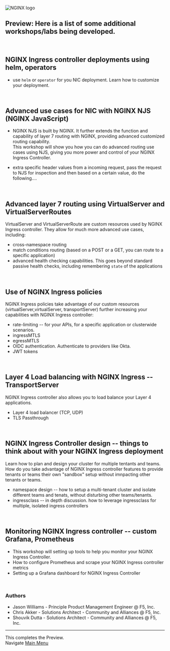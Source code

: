 ![NGINX logo](media/nginx-2020.png)

## Preview:  Here is a list of some additional workshops/labs being developed.

<br/>

## NGINX Ingress controller deployments using helm, operators

- use `helm` or `operator` for you NIC deployment. Learn how to customize your deployment.

<br/>

## Advanced use cases for NIC with NGINX NJS (NGINX JavaScript)

- NGINX NJS is built by NGINX. It further extends the function and capability of layer 7 routing with NGINX, providing advanced customized routing capability.  
This workshop will show you how you can do advanced routing use cases using NJS, giving you more power and control of your NGINX Ingress Controller.

- extra specific header values from a incoming request, pass the request to NJS for inspection and then based on a certain value, do the following....

<br/>

## Advanced layer 7 routing using VirtualServer and VirtualServerRoutes

VirtualServer and VirtualServerRoute are custom resources used by NGINX Ingress controller. They allow for much more advanced use cases, including:

- cross-namespace routing
- match conditions routing (based on a POST or a GET, you can route to a specific application)
- advanced health checking capabilities. This goes beyond standard passive health checks, including remembering `state` of the applications

<br/>

## Use of NGINX Ingress policies 

NGINX Ingress policies take advantage of our custom resources (virtualServer,virtualServer, transportServer) further increasing your capabilities with NGINX Ingress controller:
  
- rate-limiting -- for your APIs, for a specific application or clusterwide scenarios.
- ingressMTLS
- egressMTLS
- OIDC authentication. Authenticate to providers like Okta.
- JWT tokens

<br/>

## Layer 4 Load balancing with NGINX Ingress -- TransportServer

NGINX Ingress controller also allows you to load balance your Layer 4 applications.
  
- Layer 4 load balancer (TCP, UDP)
- TLS Passthrough

<br/>

## NGINX Ingress Controller design -- things to think about with your NGINX Ingress deployment

Learn how to plan and design your cluster for multiple tentants and teams. How do you take advantage of NGINX Ingress controller features to provide tenants or teams their own "sandbox" setup without imnpacting other tenants or teams.

- namespace design -- how to setup a multi-tenant cluster and isolate different teams and tenats, without disturbing other teams/tenants.
- ingressclass -- in depth discussion. how to leverage ingressclass for multiple, isolated ingress controllers

<br/>

## Monitoring NGINX Ingress controller -- custom Grafana, Prometheus

- This workshop will setting up tools to help you monitor your NGINX Ingress Controller.
- How to configure Prometheus and scrape your NGINX Ingress controller metrics
- Setting up a Grafana dashboard for NGINX Ingress Controller

<br/>

### Authors
- Jason Williams - Principle Product Management Engineer @ F5, Inc.
- Chris Akker - Solutions Architect - Community and Alliances @ F5, Inc.
- Shouvik Dutta - Solutions Architect - Community and Alliances @ F5, Inc.

-------------

This completes the Preview.<br/> 
Navigate [Main Menu](LabGuide.md)
